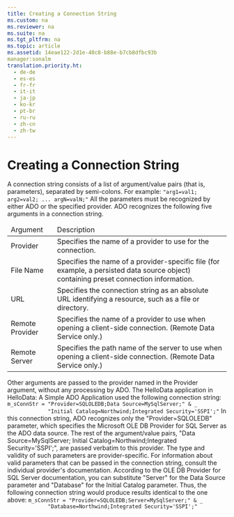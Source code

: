 ```yaml
---
title: Creating a Connection String
ms.custom: na
ms.reviewer: na
ms.suite: na
ms.tgt_pltfrm: na
ms.topic: article
ms.assetid: 14eae122-2d1e-40c8-b88e-b7cb8dfbc93b
manager:sonalm
translation.priority.ht: 
  - de-de
  - es-es
  - fr-fr
  - it-it
  - ja-jp
  - ko-kr
  - pt-br
  - ru-ru
  - zh-cn
  - zh-tw
---
```

# Creating a Connection String
<?xml version="1.0" encoding="utf-8"?>
<developerReferenceWithoutSyntaxDocument xmlns="http://ddue.schemas.microsoft.com/authoring/2003/5" xmlns:xlink="http://www.w3.org/1999/xlink" xmlns:xsi="http://www.w3.org/2001/XMLSchema-instance" xsi:schemaLocation="http://ddue.schemas.microsoft.com/authoring/2003/5 http://dduestorage.blob.core.windows.net/ddueschema/developer.xsd">
  <introduction>
    <para>A connection string consists of a list of argument/value pairs (that is, parameters), separated by semi-colons. For example: </para>
    <code>"arg1=val1; arg2=val2; ... argN=valN;"</code>
    <para>All the parameters must be recognized by either ADO or the specified provider. </para>
    <para>ADO recognizes the following five arguments in a connection string. </para>
    <table xmlns:caps="http://schemas.microsoft.com/build/caps/2013/11">
      <thead>
        <tr>
          <TD>
            <para>Argument</para>
          </TD>
          <TD>
            <para>Description</para>
          </TD>
        </tr>
      </thead>
      <tbody>
        <tr>
          <TD>
            <para>               <legacyItalic>Provider</legacyItalic>             </para>
          </TD>
          <TD>
            <para>Specifies the name of a provider to use for the connection.</para>
          </TD>
        </tr>
        <tr>
          <TD>
            <para>               <legacyItalic>File Name</legacyItalic>             </para>
          </TD>
          <TD>
            <para>Specifies the name of a provider-specific file (for example, a persisted data source object) containing preset connection information.</para>
          </TD>
        </tr>
        <tr>
          <TD>
            <para>               <legacyItalic>URL</legacyItalic>             </para>
          </TD>
          <TD>
            <para>Specifies the connection string as an absolute URL identifying a resource, such as a file or directory.</para>
          </TD>
        </tr>
        <tr>
          <TD>
            <para>               <legacyItalic>Remote Provider</legacyItalic>             </para>
          </TD>
          <TD>
            <para>Specifies the name of a provider to use when opening a client-side connection. (Remote Data Service only.)</para>
          </TD>
        </tr>
        <tr>
          <TD>
            <para>               <legacyItalic>Remote Server</legacyItalic>             </para>
          </TD>
          <TD>
            <para>Specifies the path name of the server to use when opening a client-side connection. (Remote Data Service only.)</para>
          </TD>
        </tr>
      </tbody>
    </table>
    <para>Other arguments are passed to the provider named in the <legacyItalic>Provider</legacyItalic> argument, without any processing by ADO.</para>
    <para>The HelloData application in <legacyLink xlink:href="de4bcd56-dac2-45e6-95ab-9fd7f25878fc">HelloData: A Simple ADO Application</legacyLink> used the following connection string:</para>
    <code>m_sConnStr = "Provider=SQLOLEDB;Data Source=MySqlServer;" &amp; _
             "Initial Catalog=Northwind;Integrated Security='SSPI';"</code>
    <para>In this connection string, ADO recognizes only the <codeInline>"Provider=SQLOLEDB"</codeInline> parameter, which specifies the Microsoft OLE DB Provider for SQL Server as the ADO data source. The rest of the argument/value pairs, <codeInline>"Data Source=MySqlServer; Initial Catalog=Northwind;Integrated Security='SSPI';"</codeInline>, are passed verbatim to this provider. The type and validity of such parameters are provider-specific. For information about valid parameters that can be passed in the connection string, consult the individual provider's documentation. </para>
    <para>According to the OLE DB Provider for SQL Server documentation, you can substitute "Server" for the <legacyItalic>Data Source</legacyItalic> parameter and "Database" for the <legacyItalic>Initial Catalog</legacyItalic> parameter. Thus, the following connection string would produce results identical to the one above:</para>
    <code>m_sConnStr = "Provider=SQLOLEDB;Server=MySqlServer;" &amp; _
             "Database=Northwind;Integrated Security='SSPI';"</code>
  </introduction>
  <relatedTopics />
</developerReferenceWithoutSyntaxDocument>